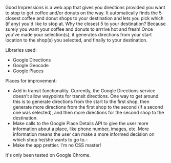 Good Impressions is a web app that gives you directions provided you want to stop to get coffee and/or donuts on the way. It automatically finds the 5 closest coffee and donut shops to your destination and lets you pick which (if any) you'd like to stop at. Why the closest 5 to your destination? Because surely you want your coffee and donuts to arrrive hot and fresh! Once you've made your selection(s), it generates directions from your start location to the shop(s) you selected, and finally to your destination.

Libraries used:
- Google Directions
- Google Geocode
- Google Places

Places for improvement:
- Add in transit functionality. Currently, the Google Directions service doesn't allow waypoints for transit directions. One way to get around this is to generate directions from the start to the first shop, then generate more directions from the first shop to the second (if a second one was selected), and then more directions for the second shop to the destination.
- Make calls to the Google Place Details API to give the user more information about a place, like phone number, images, etc. More information means the user can make a more informed decision on which shop he/she wants to go to.-
- Make the app prettier. I'm no CSS master!

It's only been tested on Google Chrome.


